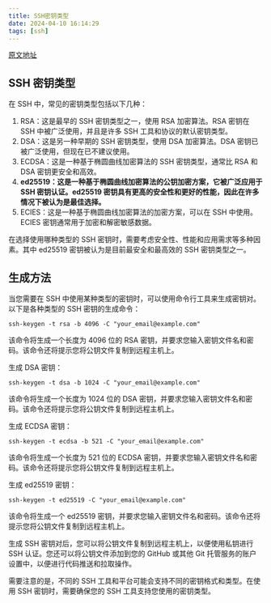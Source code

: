 ```yaml
---
title: SSH密钥类型
date: 2024-04-10 16:14:29
tags: [ssh]
---
```




[原文地址](https://www.frytea.com/archives/754/)

## SSH 密钥类型

在 SSH 中，常见的密钥类型包括以下几种：

1. RSA：这是最早的 SSH 密钥类型之一，使用 RSA 加密算法。RSA 密钥在 SSH 中被广泛使用，并且是许多 SSH 工具和协议的默认密钥类型。
2. DSA：这是另一种早期的 SSH 密钥类型，使用 DSA 加密算法。DSA 密钥已被广泛使用，但现在已不建议使用。
3. ECDSA：这是一种基于椭圆曲线加密算法的 SSH 密钥类型，通常比 RSA 和 DSA 密钥更安全和高效。
4. **ed25519：这是一种基于椭圆曲线加密算法的公钥加密方案，它被广泛应用于 SSH 密钥认证。ed25519 密钥具有更高的安全性和更好的性能，因此在许多情况下被认为是最佳选择。**
5. ECIES：这是一种基于椭圆曲线加密算法的加密方案，可以在 SSH 中使用。ECIES 密钥通常用于加密和解密敏感数据。

在选择使用哪种类型的 SSH 密钥时，需要考虑安全性、性能和应用需求等多种因素。其中 ed25519 密钥被认为是目前最安全和最高效的 SSH 密钥类型之一。

## 生成方法

当您需要在 SSH 中使用某种类型的密钥时，可以使用命令行工具来生成密钥对。以下是各种类型的 SSH 密钥的生成命令：

```
ssh-keygen -t rsa -b 4096 -C "your_email@example.com"
```

该命令将生成一个长度为 4096 位的 RSA 密钥，并要求您输入密钥文件名和密码。该命令还将提示您将公钥文件复制到远程主机上。

生成 DSA 密钥：

```
ssh-keygen -t dsa -b 1024 -C "your_email@example.com"
```

该命令将生成一个长度为 1024 位的 DSA 密钥，并要求您输入密钥文件名和密码。该命令还将提示您将公钥文件复制到远程主机上。

生成 ECDSA 密钥：

```
ssh-keygen -t ecdsa -b 521 -C "your_email@example.com"
```

该命令将生成一个长度为 521 位的 ECDSA 密钥，并要求您输入密钥文件名和密码。该命令还将提示您将公钥文件复制到远程主机上。

生成 ed25519 密钥：

```
ssh-keygen -t ed25519 -C "your_email@example.com"
```

该命令将生成一个 ed25519 密钥，并要求您输入密钥文件名和密码。该命令还将提示您将公钥文件复制到远程主机上。

生成 SSH 密钥对后，您可以将公钥文件复制到远程主机上，以便使用私钥进行 SSH 认证。您还可以将公钥文件添加到您的 GitHub 或其他 Git 托管服务的账户设置中，以便进行代码推送和拉取操作。

需要注意的是，不同的 SSH 工具和平台可能会支持不同的密钥格式和类型。在使用 SSH 密钥时，需要确保您的 SSH 工具支持您使用的密钥类型。